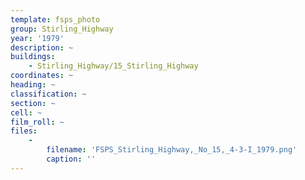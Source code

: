 ```yaml
---
template: fsps_photo
group: Stirling_Highway
year: '1979'
description: ~
buildings:
    - Stirling_Highway/15_Stirling_Highway
coordinates: ~
heading: ~
classification: ~
section: ~
cell: ~
film_roll: ~
files:
    -
        filename: 'FSPS_Stirling_Highway,_No_15,_4-3-I_1979.png'
        caption: ''
---
```

